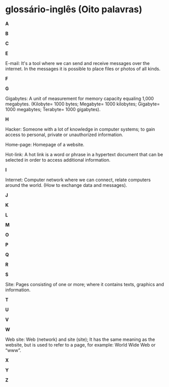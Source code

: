 # glossário-inglês (Oito palavras)

**A**

**B**

**C**

**E**

E-mail: It's a tool where we can send and receive messages over the internet. In the messages it is possible to place files or photos of all kinds.

**F**

**G**

Gigabytes: A unit of measurement for memory capacity equaling 1,000 megabytes. (Kilobyte= 1000 bytes; Megabyte= 1000 kilobytes; Gigabyte= 1000 megabytes; Terabyte= 1000 gigabytes).

**H**

Hacker: Someone with a lot of knowledge in computer systems; to gain access to personal, private or unauthorized information.

Home-page: Homepage of a website.

Hot-link: A hot link is a word or phrase in a hypertext document that can be selected in order to access additional information.

**I**

Internet: Computer network where we can connect, relate computers around the world. (How to exchange data and messages).

**J**

**K**

**L**

**M**

**O**

**P**

**Q**

**R**

**S**

Site: Pages consisting of one or more; where it contains texts, graphics and information.

**T**

**U**

**V**

**W**

Web site: Web (network) and site (site); It has the same meaning as the website, but is used to refer to a page, for example: World Wide Web or “www”.

**X**

**Y**

**Z**
